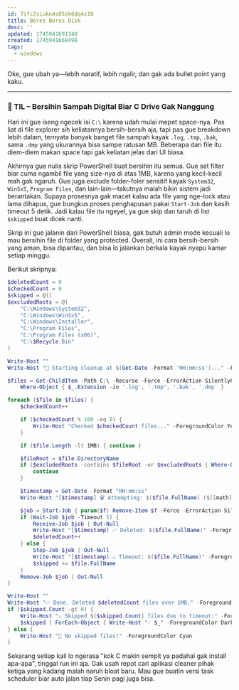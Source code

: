 ```yaml
---
id: 7ifc2siukn4s85zk6dq4z10
title: Beres Beres Disk
desc: ''
updated: 1745941691340
created: 1745941668498
tags:
  - windows
---
```


Oke, gue ubah ya—lebih naratif, lebih ngalir, dan gak ada bullet point yang kaku.

---

### 📌 TIL – Bersihin Sampah Digital Biar C Drive Gak Nanggung

Hari ini gue iseng ngecek isi `C:\` karena udah mulai mepet space-nya. Pas liat di file explorer sih keliatannya bersih-bersih aja, tapi pas gue breakdown lebih dalam, ternyata banyak banget file sampah kayak `.log`, `.tmp`, `.bak`, sama `.dmp` yang ukurannya bisa sampe ratusan MB. Beberapa dari file itu diem-diem makan space tapi gak keliatan jelas dari UI biasa.

Akhirnya gue nulis skrip PowerShell buat bersihin itu semua. Gue set filter biar cuma ngambil file yang size-nya di atas 1MB, karena yang kecil-kecil mah gak ngaruh. Gue juga exclude folder-foler sensitif kayak `System32`, `WinSxS`, `Program Files`, dan lain-lain—takutnya malah bikin sistem jadi berantakan. Supaya prosesnya gak macet kalau ada file yang nge-lock atau lama dihapus, gue bungkus proses penghapusan pakai `Start-Job` dan kasih timeout 5 detik. Jadi kalau file itu ngeyel, ya gue skip dan taruh di list `$skipped` buat dicek nanti.

Skrip ini gue jalanin dari PowerShell biasa, gak butuh admin mode kecuali lo mau bersihin file di folder yang protected. Overall, ini cara bersih-bersih yang aman, bisa dipantau, dan bisa lo jalankan berkala kayak nyapu kamar setiap minggu.

Berikut skripnya:

```powershell
$deletedCount = 0
$checkedCount = 0
$skipped = @()
$excludedRoots = @(
    "C:\Windows\System32",
    "C:\Windows\WinSxS",
    "C:\Windows\Installer",
    "C:\Program Files",
    "C:\Program Files (x86)",
    "C:\$Recycle.Bin"
)

Write-Host ""
Write-Host "🧹 Starting cleanup at $(Get-Date -Format 'HH:mm:ss')..." -ForegroundColor Cyan

$files = Get-ChildItem -Path C:\ -Recurse -Force -ErrorAction SilentlyContinue | 
    Where-Object { $_.Extension -in '.log', '.tmp', '.bak', '.dmp' }

foreach ($file in $files) {
    $checkedCount++

    if ($checkedCount % 100 -eq 0) {
        Write-Host "Checked $checkedCount files..." -ForegroundColor Yellow
    }

    if ($file.Length -lt 1MB) { continue }

    $fileRoot = $file.DirectoryName
    if ($excludedRoots -contains $fileRoot -or $excludedRoots | Where-Object { $file.FullName.StartsWith($_) }) {
        continue
    }

    $timestamp = Get-Date -Format "HH:mm:ss"
    Write-Host "[$timestamp] 🗑 Attempting: $($file.FullName) ($([math]::Round($file.Length / 1MB, 2)) MB)" -ForegroundColor Gray

    $job = Start-Job { param($f) Remove-Item $f -Force -ErrorAction SilentlyContinue } -ArgumentList $file.FullName
    if (Wait-Job $job -Timeout 5) {
        Receive-Job $job | Out-Null
        Write-Host "[$timestamp] ✅ Deleted: $($file.FullName)" -ForegroundColor Green
        $deletedCount++
    } else {
        Stop-Job $job | Out-Null
        Write-Host "[$timestamp] ⚠️ Timeout: $($file.FullName)" -ForegroundColor DarkYellow
        $skipped += $file.FullName
    }
    Remove-Job $job | Out-Null
}

Write-Host ""
Write-Host "✅ Done. Deleted $deletedCount files over 1MB." -ForegroundColor Green
if ($skipped.Count -gt 0) {
    Write-Host "⚠️ Skipped $($skipped.Count) files due to timeout:" -ForegroundColor Yellow
    $skipped | ForEach-Object { Write-Host "- $_" -ForegroundColor DarkGray }
} else {
    Write-Host "🎉 No skipped files!" -ForegroundColor Cyan
}
```

Sekarang setiap kali lo ngerasa "kok C makin sempit ya padahal gak install apa-apa", tinggal run ini aja. Gak usah repot cari aplikasi cleaner pihak ketiga yang kadang malah naruh bloat baru. Mau gue buatin versi task scheduler biar auto jalan tiap Senin pagi juga bisa.